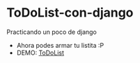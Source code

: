 # ToDoList-con-django
Practicando un poco de django

- Ahora podes armar tu listita :P
- DEMO: [ToDoList](https://cmamani02-todolist.herokuapp.com/) 
